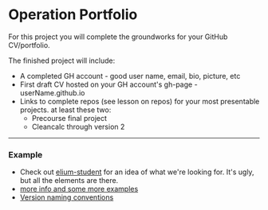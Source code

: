 # Operation Portfolio
For this project you will complete the groundworks for your GitHub CV/portfolio.  

The finished project will include:
* A completed GH account - good user name, email, bio, picture, etc
* First draft CV hosted on your GH account's gh-page - userName.github.io
* Links to complete repos (see lesson on repos) for your most presentable projects. at least these two:
    * Precourse final project
    * Cleancalc through version 2
___
### Example
* Check out [elium-student](https://elium-student.github.io) for an idea of what we're looking for.  It's ugly, but all the elements are there.  
* [more info and some more examples](https://github.com/jankeLearning/content-md/tree/master/github)  
* [Version naming conventions](http://semver.org)